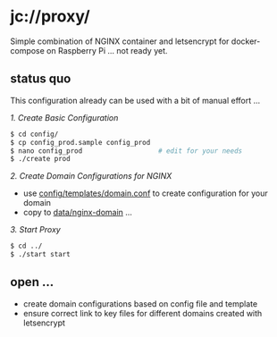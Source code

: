 # jc://proxy/

Simple combination of NGINX container and letsencrypt for docker-compose on Raspberry Pi ... not ready yet.

## status quo

This configuration already can be used with a bit of manual effort ...

*1. Create Basic Configuration*

```bash
$ cd config/
$ cp config_prod.sample config_prod
$ nano config_prod                   # edit for your needs
$ ./create prod
```

*2. Create Domain Configurations for NGINX*

  * use [config/templates/domain.conf](config/templates/domain.conf) to create configuration for your domain
  * copy to [data/nginx-domain](#) ...

*3. Start Proxy*

```bash
$ cd ../
$ ./start start
```

## open ...

* create domain configurations based on config file and template
* ensure correct link to key files for different domains created with letsencrypt
